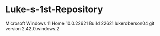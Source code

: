 # Luke-s-1st-Repository
Microsoft Windows 11 Home 10.0.22621 Build 22621
lukeroberson04
git version 2.42.0.windows.2


